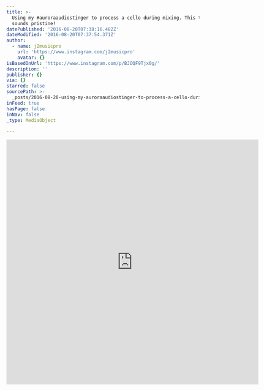 ```yaml
---
title: >-
  Using my #auroraaudiostinger to process a cello during mixing. This thing just
  sounds pristine!
datePublished: '2016-08-20T07:38:16.482Z'
dateModified: '2016-08-20T07:37:54.371Z'
author:
  - name: j2musicpro
    url: 'https://www.instagram.com/j2musicpro'
    avatar: {}
isBasedOnUrl: 'https://www.instagram.com/p/BJOQF9Tjx0g/'
description: ''
publisher: {}
via: {}
starred: false
sourcePath: >-
  _posts/2016-08-20-using-my-auroraaudiostinger-to-process-a-cello-during-mixin.md
inFeed: true
hasPage: false
inNav: false
_type: MediaObject

---
```

<iframe src="https://cdn.embedly.com/widgets/media.html?src=http%3A%2F%2Fscontent.cdninstagram.com%2Ft50.2886-16%2F14034297_1069570759758144_2073024517_n.mp4&amp;src_secure=1&amp;url=https%3A%2F%2Fwww.instagram.com%2Fp%2FBJOQF9Tjx0g%2F&amp;image=https%3A%2F%2Fscontent.cdninstagram.com%2Ft51.2885-15%2Fs640x640%2Fe15%2F13628309_1831415507089204_1623626043_n.jpg%3Fig_cache_key%3DMTMxOTA2MjUxOTAzNDA5MjgzMg%253D%253D.2&amp;key=b7d04c9b404c499eba89ee7072e1c4f7&amp;type=video%2Fmp4&amp;schema=instagram" width="658" height="640" scrolling="no" frameborder="0" allowfullscreen="" style=""></iframe>